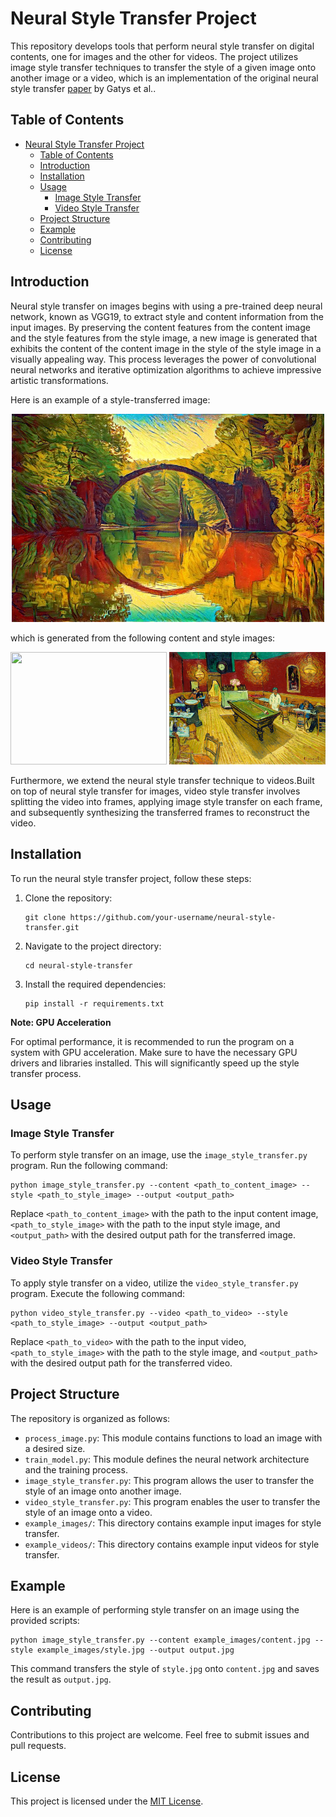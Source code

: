 # Neural Style Transfer Project

This repository develops tools that perform neural style transfer on digital contents, one for images and the other for videos. The project utilizes image style transfer techniques to transfer the style of a given image onto another image or a video, which is an implementation of the original neural style transfer [paper](https://www.cv-foundation.org/openaccess/content_cvpr_2016/papers/Gatys_Image_Style_Transfer_CVPR_2016_paper.pdf) by Gatys et al..

## Table of Contents

- [Neural Style Transfer Project](#neural-style-transfer-project)
  - [Table of Contents](#table-of-contents)
  - [Introduction](#introduction)
  - [Installation](#installation)
  - [Usage](#usage)
    - [Image Style Transfer](#image-style-transfer)
    - [Video Style Transfer](#video-style-transfer)
  - [Project Structure](#project-structure)
  - [Example](#example)
  - [Contributing](#contributing)
  - [License](#license)

## Introduction

Neural style transfer on images begins with using a pre-trained deep neural network, known as VGG19, to extract style and content information from the input images. By preserving the content features from the content image and the style features from the style image, a new image is generated that exhibits the content of the content image in the style of the style image in a visually appealing way. This process leverages the power of convolutional neural networks and iterative optimization algorithms to achieve impressive artistic transformations.

Here is an example of a style-transferred image:

<p align="center"><img src="data/example03/nst-green_bridge-vg_la_cafe-final.jpg" width=500/></p>

which is generated from the following content and style images:

<p align="center">
    <img src="data/example03/green_bridge.jpg" height=180 width=250/>
    <img src="data/example03/vg_la_cafe.jpg" height=180 width=250/>
</p>

Furthermore, we extend the neural style transfer technique to videos.Built on top of neural style transfer for images, video style transfer involves splitting the video into frames, applying image style transfer on each frame, and subsequently synthesizing the transferred frames to reconstruct the video.

## Installation
To run the neural style transfer project, follow these steps:

1. Clone the repository:
   ```
   git clone https://github.com/your-username/neural-style-transfer.git
   ```
2. Navigate to the project directory:
   ```
   cd neural-style-transfer
   ```
3. Install the required dependencies:
   ```
   pip install -r requirements.txt
   ```

**Note: GPU Acceleration**

For optimal performance, it is recommended to run the program on a system with GPU acceleration. Make sure to have the necessary GPU drivers and libraries installed. This will significantly speed up the style transfer process.

## Usage
### Image Style Transfer
To perform style transfer on an image, use the `image_style_transfer.py` program. Run the following command:
```
python image_style_transfer.py --content <path_to_content_image> --style <path_to_style_image> --output <output_path>
```
Replace `<path_to_content_image>` with the path to the input content image, `<path_to_style_image>` with the path to the input style image, and `<output_path>` with the desired output path for the transferred image.

### Video Style Transfer
To apply style transfer on a video, utilize the `video_style_transfer.py` program. Execute the following command:
```
python video_style_transfer.py --video <path_to_video> --style <path_to_style_image> --output <output_path>
```
Replace `<path_to_video>` with the path to the input video, `<path_to_style_image>` with the path to the style image, and `<output_path>` with the desired output path for the transferred video.

## Project Structure
The repository is organized as follows:

- `process_image.py`: This module contains functions to load an image with a desired size.
- `train_model.py`: This module defines the neural network architecture and the training process.
- `image_style_transfer.py`: This program allows the user to transfer the style of an image onto another image.
- `video_style_transfer.py`: This program enables the user to transfer the style of an image onto a video.
- `example_images/`: This directory contains example input images for style transfer.
- `example_videos/`: This directory contains example input videos for style transfer.

## Example
Here is an example of performing style transfer on an image using the provided scripts:

```
python image_style_transfer.py --content example_images/content.jpg --style example_images/style.jpg --output output.jpg
```

This command transfers the style of `style.jpg` onto `content.jpg` and saves the result as `output.jpg`.

## Contributing
Contributions to this project are welcome. Feel free to submit issues and pull requests.

## License
This project is licensed under the [MIT License](LICENSE).